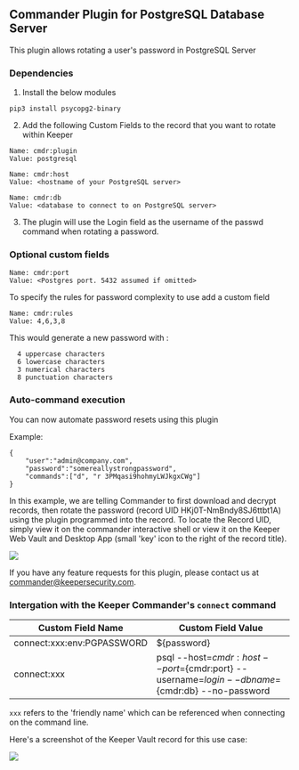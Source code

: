 Commander Plugin for PostgreSQL Database Server
----

This plugin allows rotating a user's password in PostgreSQL Server

### Dependencies 

1) Install the below modules

```
pip3 install psycopg2-binary
```

2) Add the following Custom Fields to the record that you want to rotate within Keeper

```
Name: cmdr:plugin
Value: postgresql

Name: cmdr:host
Value: <hostname of your PostgreSQL server>

Name: cmdr:db
Value: <database to connect to on PostgreSQL server>
```

3) The plugin will use the Login field as the username of the passwd command when rotating a password.

### Optional custom fields

```
Name: cmdr:port
Value: <Postgres port. 5432 assumed if omitted>
```

To specify the rules for password complexity to use add a custom field

```
Name: cmdr:rules
Value: 4,6,3,8
```

This would generate a new password with :
```
  4 uppercase characters
  6 lowercase characters
  3 numerical characters
  8 punctuation characters
```

### Auto-command execution

You can now automate password resets using this plugin

Example:

```
{                                                                               
    "user":"admin@company.com",
    "password":"somereallystrongpassword",
    "commands":["d", "r 3PMqasi9hohmyLWJkgxCWg"]
}
```

In this example, we are telling Commander to first download and decrypt records, then rotate the password (record UID HKj0T-NmBndy8SJ6ttbt1A) using the plugin programmed into the record. To locate the Record UID, simply view it on the commander interactive shell or view it on the Keeper Web Vault and Desktop App (small 'key' icon to the right of the record title).

![](https://raw.githubusercontent.com/Keeper-Security/Commander/master/keepercommander/images/record_uid.png)

If you have any feature requests for this plugin, please contact us at commander@keepersecurity.com.

### Intergation with the Keeper Commander's `connect` command

Custom Field Name          | Custom Field Value             
-------------------------- | ------------------------------
connect:xxx:env:PGPASSWORD | ${password}
connect:xxx                | psql --host=${cmdr:host} --port=${cmdr:port} --username=${login} --dbname=${cmdr:db} --no-password
```xxx``` refers to the 'friendly name' which can be referenced when connecting on the command line.

Here's a screenshot of the Keeper Vault record for this use case:

![](https://raw.githubusercontent.com/Keeper-Security/Commander/master/keepercommander/images/connect_postgres_screenshot.png)
